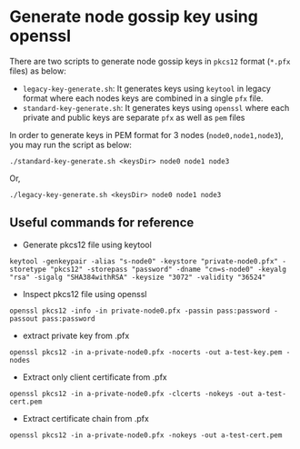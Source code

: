 # Generate node gossip key using openssl

There are two scripts to generate node gossip keys in `pkcs12` format (`*.pfx` files) as below:

* `legacy-key-generate.sh`: It generates keys using `keytool` in legacy format where each nodes keys are combined in a single `pfx` file.
* `standard-key-generate.sh`: It generates keys using `openssl` where each private and public keys are separate `pfx` as well as `pem` files

In order to generate keys in PEM format for 3 nodes (`node0,node1,node3`), you may run the script as below:

```
./standard-key-generate.sh <keysDir> node0 node1 node3
```

Or,

```
./legacy-key-generate.sh <keysDir> node0 node1 node3
```

## Useful commands for reference

* Generate pkcs12 file using keytool

```
keytool -genkeypair -alias "s-node0" -keystore "private-node0.pfx" -storetype "pkcs12" -storepass "password" -dname "cn=s-node0" -keyalg "rsa" -sigalg "SHA384withRSA" -keysize "3072" -validity "36524"
```

* Inspect pkcs12 file using openssl

```
openssl pkcs12 -info -in private-node0.pfx -passin pass:password -passout pass:password
```

* extract private key from .pfx

```
openssl pkcs12 -in a-private-node0.pfx -nocerts -out a-test-key.pem -nodes
```

* Extract only client certificate from .pfx

```
openssl pkcs12 -in a-private-node0.pfx -clcerts -nokeys -out a-test-cert.pem
```

* Extract certificate chain from .pfx

```
openssl pkcs12 -in a-private-node0.pfx -nokeys -out a-test-cert.pem
```

